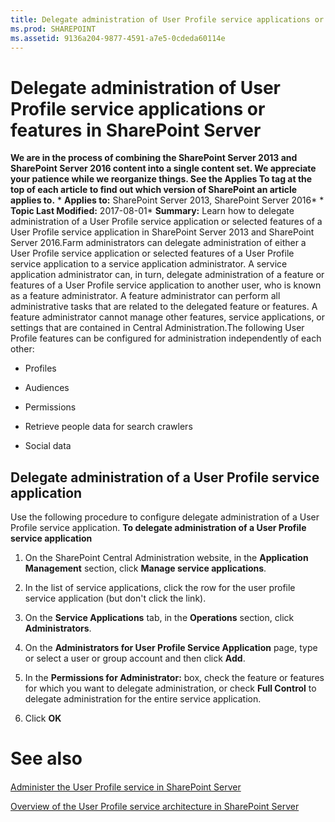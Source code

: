 ```yaml
---
title: Delegate administration of User Profile service applications or features in SharePoint Server
ms.prod: SHAREPOINT
ms.assetid: 9136a204-9877-4591-a7e5-0cdeda60114e
---
```



# Delegate administration of User Profile service applications or features in SharePoint Server
 **We are in the process of combining the SharePoint Server 2013 and SharePoint Server 2016 content into a single content set. We appreciate your patience while we reorganize things. See the Applies To tag at the top of each article to find out which version of SharePoint an article applies to.** * **Applies to:** SharePoint Server 2013, SharePoint Server 2016*  * **Topic Last Modified:** 2017-08-01* **Summary:** Learn how to delegate administration of a User Profile service application or selected features of a User Profile service application in SharePoint Server 2013 and SharePoint Server 2016.Farm administrators can delegate administration of either a User Profile service application or selected features of a User Profile service application to a service application administrator. A service application administrator can, in turn, delegate administration of a feature or features of a User Profile service application to another user, who is known as a feature administrator. A feature administrator can perform all administrative tasks that are related to the delegated feature or features. A feature administrator cannot manage other features, service applications, or settings that are contained in Central Administration.The following User Profile features can be configured for administration independently of each other:
- Profiles
    
  
- Audiences
    
  
- Permissions
    
  
- Retrieve people data for search crawlers
    
  
- Social data
    
  

## Delegate administration of a User Profile service application
<a name="section1"> </a>

Use the following procedure to configure delegate administration of a User Profile service application. **To delegate administration of a User Profile service application**
1. On the SharePoint Central Administration website, in the **Application Management** section, click **Manage service applications**.
    
  
2. In the list of service applications, click the row for the user profile service application (but don't click the link).
    
  
3. On the **Service Applications** tab, in the **Operations** section, click **Administrators**.
    
  
4. On the **Administrators for User Profile Service Application** page, type or select a user or group account and then click **Add**.
    
  
5. In the **Permissions for Administrator:** box, check the feature or features for which you want to delegate administration, or check **Full Control** to delegate administration for the entire service application.
    
  
6. Click **OK**
    
  

# See also

#### 

 [Administer the User Profile service in SharePoint Server](html/administer-the-user-profile-service-in-sharepoint-server.md)
  
    
    
 [Overview of the User Profile service architecture in SharePoint Server](html/overview-of-the-user-profile-service-architecture-in-sharepoint-server.md)
  
    
    

  
    
    

